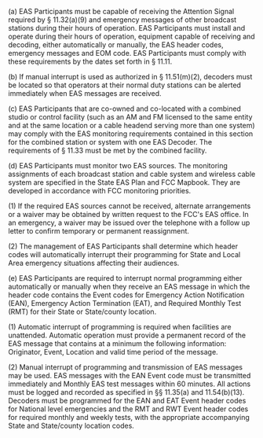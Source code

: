 (a) EAS Participants must be capable of receiving the Attention Signal required by § 11.32(a)(9) and emergency messages of other broadcast stations during their hours of operation. EAS Participants must install and operate during their hours of operation, equipment capable of receiving and decoding, either automatically or manually, the EAS header codes, emergency messages and EOM code. EAS Participants must comply with these requirements by the dates set forth in § 11.11.
              

(b) If manual interrupt is used as authorized in § 11.51(m)(2), decoders must be located so that operators at their normal duty stations can be alerted immediately when EAS messages are received.

(c) EAS Participants that are co-owned and co-located with a combined studio or control facility (such as an AM and FM licensed to the same entity and at the same location or a cable headend serving more than one system) may comply with the EAS monitoring requirements contained in this section for the combined station or system with one EAS Decoder. The requirements of § 11.33 must be met by the combined facility.

(d) EAS Participants must monitor two EAS sources. The monitoring assignments of each broadcast station and cable system and wireless cable system are specified in the State EAS Plan and FCC Mapbook. They are developed in accordance with FCC monitoring priorities.

(1) If the required EAS sources cannot be received, alternate arrangements or a waiver may be obtained by written request to the FCC's EAS office. In an emergency, a waiver may be issued over the telephone with a follow up letter to confirm temporary or permanent reassignment.

(2) The management of EAS Participants shall determine which header codes will automatically interrupt their programming for State and Local Area emergency situations affecting their audiences.

(e) EAS Participants are required to interrupt normal programming either automatically or manually when they receive an EAS message in which the header code contains the Event codes for Emergency Action Notification (EAN), Emergency Action Termination (EAT), and Required Monthly Test (RMT) for their State or State/county location.

(1) Automatic interrupt of programming is required when facilities are unattended. Automatic operation must provide a permanent record of the EAS message that contains at a minimum the following information: Originator, Event, Location and valid time period of the message.

(2) Manual interrupt of programming and transmission of EAS messages may be used. EAS messages with the EAN Event code must be transmitted immediately and Monthly EAS test messages within 60 minutes. All actions must be logged and recorded as specified in §§ 11.35(a) and 11.54(b)(13). Decoders must be programmed for the EAN and EAT Event header codes for National level emergencies and the RMT and RWT Event header codes for required monthly and weekly tests, with the appropriate accompanying State and State/county location codes.

